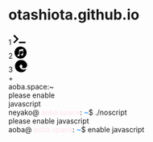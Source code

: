 # otashiota.github.io

<link href="static/favicon.ico" rel="shortcut icon" type="image/x-icon">
<link href="static/style.css" rel="stylesheet">
<html>
<html xmlns="http://www.w3.org/1999/xhtml" lang="vi">
<head>
<meta http-equiv="content-type" content="text/html; charset=UTF-8">
<meta charset="utf-8">
<meta property="og:type" content="website" />
	<meta property="og:url" content="http://aoba.space/" />
	<meta property="og:title" content="aoba.space | I love More More Jump!" />
	<meta property="og:image" content="https://media.discordapp.net/attachments/1026114439885369375/1152666669316059206/IMG_8369.jpg" />
        <meta property="og:description" content="Dakara Motto">
	<meta name="twitter:card" content="summary_large_image" />
        <meta name="twitter:image" content="https://media.discordapp.net/attachments/888013088064946198/1153349724179542106/cooltext443396127605503.gif" />
	<meta name="twitter:site" content=" " />
	<meta name="twitter:title" content=" " />
	<meta name="twitter:description" content="Dakara Motto" />
<title>Aoba owo</title>
</head>
<div class="titlebar">
  <div class="spaces">
    <div class="space space--active" onclick='window.location="https://aoba.space"'>1 <svg height="24" viewBox="0 0 24 24" width="24">
        <path d="M9.67432 12.8243L2.38645 20.1121C2.03496 20.4636 1.46511 20.4636 1.11366 20.1121L0.263607 19.2621C-0.0872808 18.9112 -0.0879557 18.3425 0.262107 17.9908L6.03794 12.1878L0.262145 6.38491C-0.0879182 6.0332 -0.0872432 5.46451 0.263645 5.11363L1.11366 4.26362C1.46515 3.91213 2.035 3.91213 2.38645 4.26362L9.67432 11.5515C10.0258 11.9029 10.0258 12.4728 9.67432 12.8243ZM24 19.6878V18.4878C24 17.9908 23.5971 17.5878 23.1 17.5878H11.7C11.203 17.5878 10.8 17.9908 10.8 18.4878V19.6878C10.8 20.1849 11.203 20.5878 11.7 20.5878H23.1C23.5971 20.5878 24 20.1849 24 19.6878Z" />
      </svg>
    </div>
    <div class="space" onclick='window.location="https://www.youtube.com/watch?v=qVl80uyC-cU&list=PLF2IQynTky2Ta1RqSK1SJvjHPhQxyopim"'>2 <svg height="24" viewBox="0 0 24 24" width="24">
        <path clipRule="evenodd" d="M12 24a12 12 0 1 0 0-24 12 12 0 0 0 0 24zm4.28-18.93l.5-.07c.23 0 .39.12.45.34.02.07.01 9.1.01 10.6a1.9 1.9 0 0 1-1.37 1.76c-.47.14-1.15.2-1.48.12-.3-.07-.52-.2-.75-.44-.35-.34-.5-.7-.5-1.15 0-.25.04-.44.16-.7.17-.36.4-.57.79-.77.31-.16.6-.24 1.42-.41.54-.12.76-.16.87-.29.15-.17.04-5.36 0-5.43-.07-.1-.2-.14-.35-.12l-5.62 1.13a.4.4 0 0 0-.29.32l-.02 1.34c-.01 2.2-.05 6.39-.16 6.7a2.3 2.3 0 0 1-.18.37c-.14.2-.4.46-.6.58-.5.29-1.45.44-1.96.3-.54-.14-.94-.5-1.12-1.03-.09-.24-.1-.65-.05-.93.07-.28.22-.55.41-.75.35-.35.77-.52 1.88-.74l.55-.13a.64.64 0 0 0 .34-.32c.04-.1.07-8.5.07-8.5l.06-.1a.7.7 0 0 1 .36-.34c.1-.03 5.64-1.16 6.58-1.34z" fillRule="evenodd" />
      </svg>
    </div>
    <div class="space" onclick='window.location="https://www.opera.com/gx"'>3 <svg height="24" viewBox="0 0 24 24" width="24">
        <path d="M21.7 17.9l-1 .4c-1.1.4-2.2.6-3.4.6C13 19 9 16 9 12a3 3 0 0 1 1.5-2.5c-4 .2-5 4.3-5 6.8 0 7 6.4 7.6 7.8 7.6.7 0 1.8-.2 2.5-.4h.1a12 12 0 0 0 6.3-5 .4.4 0 0 0-.5-.5z" />
        <path d="M21.7 17.9l-1 .4c-1.1.4-2.2.6-3.4.6C13 19 9 16 9 12a3 3 0 0 1 1.5-2.5c-4 .2-5 4.3-5 6.8 0 7 6.4 7.6 7.8 7.6.7 0 1.8-.2 2.5-.4h.1a12 12 0 0 0 6.3-5 .4.4 0 0 0-.5-.5z" />
        <path d="M10 22.6a7.6 7.6 0 0 1 .6-13.2c.2-.2.7-.4 1.4-.4a3 3 0 0 1 3 3s2.3-7.5-7.5-7.5c-4.1 0-7.5 4-7.5 7.3a12 12 0 0 0 15.8 11.5 7 7 0 0 1-5.9-.7z" />
        <path d="M10 22.6a7.6 7.6 0 0 1 .6-13.2c.2-.2.7-.4 1.4-.4a3 3 0 0 1 3 3s2.3-7.5-7.5-7.5c-4.1 0-7.5 4-7.5 7.3a12 12 0 0 0 15.8 11.5 7 7 0 0 1-5.9-.7z" />
        <path d="M14.3 14c-.1 0-.3.2-.3.5 0 .2.1.5.4.7 1.4.9 3.9.8 4 .8 1 0 1.9-.3 2.7-.8a5.8 5.8 0 0 0 2.9-5c0-2-.8-3.5-1-4A12 12 0 0 0 12 0 12 12 0 0 0 0 11.8c0-3.4 3.4-6.2 7.5-6.2a9 9 0 0 1 4 1A6 6 0 0 1 15 12c0 .5-.3 1.2-.8 1.9z" />
        <path d="M14.3 14c-.1 0-.3.2-.3.5 0 .2.1.5.4.7 1.4.9 3.9.8 4 .8 1 0 1.9-.3 2.7-.8a5.8 5.8 0 0 0 2.9-5c0-2-.8-3.5-1-4A12 12 0 0 0 12 0 12 12 0 0 0 0 11.8c0-3.4 3.4-6.2 7.5-6.2a9 9 0 0 1 4 1A6 6 0 0 1 15 12c0 .5-.3 1.2-.8 1.9z" />
      </svg>
    </div>
    <div class="space" onclick='window.location="https://www.youtube.com/watch?v=qVl80uyC-cU&list=PLF2IQynTky2Ta1RqSK1SJvjHPhQxyopim"'>+</div>
  </div>
  <div class="process">aoba.space:~</div>
  <div class="data">
    <div class="date-widget">please enable</div>
    <div class="time-widget">javascript</div>
  </div>
</div>
<div class="terminal">
  <noscript>
    <div>neyako@ <span style="color:#fce2ed">aoba.space</span>: <span style="color:#1e90ff">~</span>$ ./noscript </div>
    <div>please enable <span>javascript</span>
    </div>
    <div class="new-line">aoba@ <span style="color:#fce2ed">aoba.space</span>: <span style="color:#1e90ff">~</span>$ enable javascript </div>
  </noscript>
</div>
<script src="js/terminal.js"></script>
<script src="js/script.js"></script>
